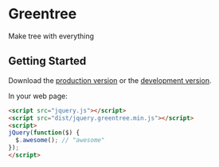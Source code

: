 # Greentree

Make tree with everything

## Getting Started
Download the [production version][min] or the [development version][max].

[min]: https://raw.github.com/gino/greentree/master/dist/greentree.min.js
[max]: https://raw.github.com/gino/greentree/master/dist/greentree.js

In your web page:

```html
<script src="jquery.js"></script>
<script src="dist/jquery.greentree.min.js"></script>
<script>
jQuery(function($) {
  $.awesome(); // "awesome"
});
</script>
```
